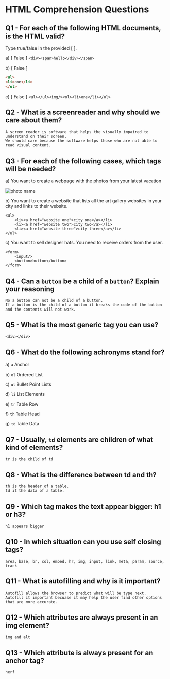 # HTML Comprehension Questions

## Q1 - For each of the following HTML documents, is the HTML valid?

Type true/false in the provided [ ].

a) [ False ] `<div><span>hello</div></span>`

b) [ False ]

```html
<ul>
<li>one</li>
</ol>
```

c) [ False ] `<ul></ul><img/><ol><li>one</li></ol>`

## Q2 - What is a screenreader and why should we care about them?

    A screen reader is software that helps the visually impaired to understand on their screen.
    We should care because the software helps those who are not able to read visual content.

## Q3 - For each of the following cases, which tags will be needed?

a) You want to create a webpage with the photos from your latest vacation

<img
    src="website"
    alt="photo name"
/>

b) You want to create a website that lists all the art gallery websites in your city and links to their website.

    <ul>
        <li><a href="website one">city one</a></li>
        <li><a href="website two">city two</a></li>
        <li><a href="website three">city three</a></li>
    </ul>

c) You want to sell designer hats. You need to receive orders from the user.

    <form>
        <input/>
        <button>button</button>
    </form>

## Q4 - Can a `button` be a child of a `button`? Explain your reasoning

    No a button can not be a child of a button.
    If a button is the child of a button it breaks the code of the button and the contents will not work.

## Q5 - What is the most generic tag you can use?

    <div></div>

## Q6 - What do the following achronyms stand for?

a) `a`
Anchor

b) `ol`
Ordered List

c) `ul`
Bullet Point Lists

d) `li`
List Elements

e) `tr`
Table Row

f) `th`
Table Head

g) `td`
Table Data

## Q7 - Usually, `td` elements are children of what kind of elements?

    tr is the child of td

## Q8 - What is the difference between td and th?

    th is the header of a table.
    td it the data of a table.

## Q9 - Which tag makes the text appear bigger: h1 or h3?

    h1 appears bigger

## Q10 - In which situation can you use self closing tags?

    area, base, br, col, embed, hr, img, input, link, meta, param, source, track

## Q11 - What is autofilling and why is it important?

    Autofill allows the browser to predict what will be type next.
    Autofill it important becuase it may help the user find other options that are more accurate.

## Q12 - Which attributes are always present in an img element?

    img and alt

## Q13 - Which attribute is always present for an anchor tag?

    herf
